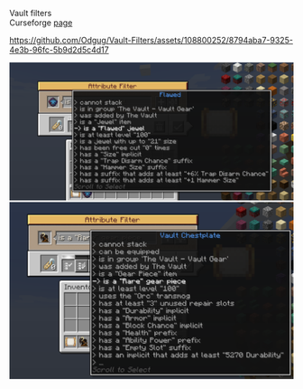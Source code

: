 Vault filters <br>
Curseforge [page](https://www.curseforge.com/minecraft/mc-mods/vault-filters)


https://github.com/Odgug/Vault-Filters/assets/108800252/8794aba7-9325-4e3b-96fc-5b9d2d5c4d17


![JewelExample](assets/JewelExample.png?raw=true "Jewel Attributes")
![GearExample](assets/GearExample.png?raw=true "Gear Attributes")
